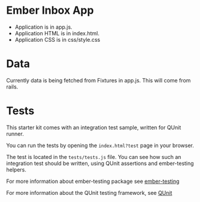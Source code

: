 Ember Inbox App
===============
- Application is in app.js.
- Application HTML is in index.html.
- Application CSS is in css/style.css

Data
====
Currently data is being fetched from Fixtures in app.js. This will come from rails.

Tests
=====
This starter kit comes with an integration test sample, written for QUnit runner. 

You can run the tests by opening the `index.html?test` page in your browser.

The test is located in the `tests/tests.js` file. You can see how such an 
integration test should be written, using QUnit assertions and ember-testing helpers.

For more information about ember-testing package see [ember-testing](http://emberjs.com/guides/testing/integration/)

For more information about the QUnit testing framework, see [QUnit](http://qunitjs.com/)